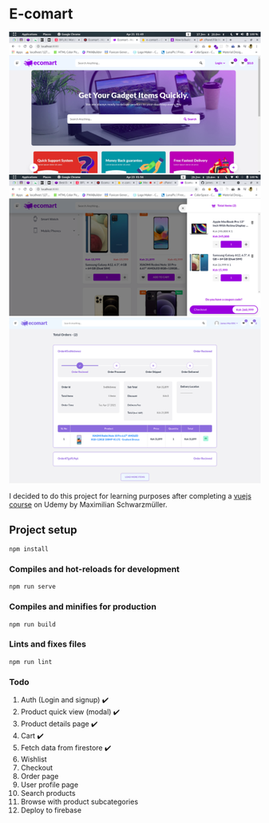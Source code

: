 # E-comart

<img src="./screenshot.png" alt="screenshot" />
<img src="./screenshot2.png" alt="screenshot" />
<img src="./screenshot3.png" alt="screenshot" />

I decided to do this project for learning purposes after completing a <a href="https://www.udemy.com/course/vuejs-2-the-complete-guide/">vuejs course</a> on Udemy by Maximilian Schwarzmüller.

## Project setup

```
npm install
```

### Compiles and hot-reloads for development

```
npm run serve
```

### Compiles and minifies for production

```
npm run build
```

### Lints and fixes files

```
npm run lint
```

### Todo

1. Auth (Login and signup) ✔️
1. Product quick view (modal) ✔️
1. Product details page ✔️
1. Cart ✔️
1. Fetch data from firestore ✔️
1. Wishlist
1. Checkout
1. Order page
1. User profile page
1. Search products
1. Browse with product subcategories
1. Deploy to firebase
